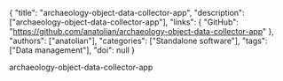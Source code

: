 {
  "title": "archaeology-object-data-collector-app",
  "description": ["archaeology-object-data-collector-app"],
  "links": {
    "GitHub": "https://github.com/anatolian/archaeology-object-data-collector-app"
  },
  "authors": ["anatolian"],
  "categories": ["Standalone software"],
  "tags": ["Data management"],
  "doi": null
}

<!-- Generated by csv2md.R – do not edit by hand -->

archaeology-object-data-collector-app
